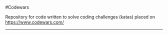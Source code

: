 #Codewars

Repository for code written to solve coding challenges (katas) placed on 
https://www.codewars.com/

___
